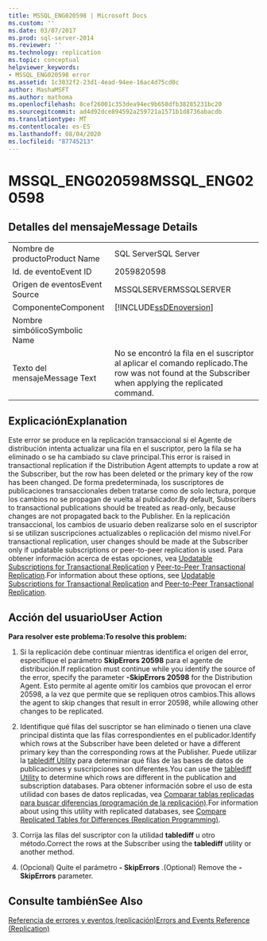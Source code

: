 ```yaml
---
title: MSSQL_ENG020598 | Microsoft Docs
ms.custom: ''
ms.date: 03/07/2017
ms.prod: sql-server-2014
ms.reviewer: ''
ms.technology: replication
ms.topic: conceptual
helpviewer_keywords:
- MSSQL_ENG020598 error
ms.assetid: 1c3032f2-23d1-4ead-94ee-16ac4d75cd0c
author: MashaMSFT
ms.author: mathoma
ms.openlocfilehash: 8cef26001c353dea94ec9b658dfb38285231bc20
ms.sourcegitcommit: ad4d92dce894592a259721a1571b1d8736abacdb
ms.translationtype: MT
ms.contentlocale: es-ES
ms.lasthandoff: 08/04/2020
ms.locfileid: "87745213"
---
```

# <a name="mssql_eng020598"></a><span data-ttu-id="013c7-102">MSSQL_ENG020598</span><span class="sxs-lookup"><span data-stu-id="013c7-102">MSSQL_ENG020598</span></span>
    
## <a name="message-details"></a><span data-ttu-id="013c7-103">Detalles del mensaje</span><span class="sxs-lookup"><span data-stu-id="013c7-103">Message Details</span></span>  
  
|||  
|-|-|  
|<span data-ttu-id="013c7-104">Nombre de producto</span><span class="sxs-lookup"><span data-stu-id="013c7-104">Product Name</span></span>|<span data-ttu-id="013c7-105">SQL Server</span><span class="sxs-lookup"><span data-stu-id="013c7-105">SQL Server</span></span>|  
|<span data-ttu-id="013c7-106">Id. de evento</span><span class="sxs-lookup"><span data-stu-id="013c7-106">Event ID</span></span>|<span data-ttu-id="013c7-107">20598</span><span class="sxs-lookup"><span data-stu-id="013c7-107">20598</span></span>|  
|<span data-ttu-id="013c7-108">Origen de eventos</span><span class="sxs-lookup"><span data-stu-id="013c7-108">Event Source</span></span>|<span data-ttu-id="013c7-109">MSSQLSERVER</span><span class="sxs-lookup"><span data-stu-id="013c7-109">MSSQLSERVER</span></span>|  
|<span data-ttu-id="013c7-110">Componente</span><span class="sxs-lookup"><span data-stu-id="013c7-110">Component</span></span>|[!INCLUDE[ssDEnoversion](../../includes/ssdenoversion-md.md)]|  
|<span data-ttu-id="013c7-111">Nombre simbólico</span><span class="sxs-lookup"><span data-stu-id="013c7-111">Symbolic Name</span></span>||  
|<span data-ttu-id="013c7-112">Texto del mensaje</span><span class="sxs-lookup"><span data-stu-id="013c7-112">Message Text</span></span>|<span data-ttu-id="013c7-113">No se encontró la fila en el suscriptor al aplicar el comando replicado.</span><span class="sxs-lookup"><span data-stu-id="013c7-113">The row was not found at the Subscriber when applying the replicated command.</span></span>|  
  
## <a name="explanation"></a><span data-ttu-id="013c7-114">Explicación</span><span class="sxs-lookup"><span data-stu-id="013c7-114">Explanation</span></span>  
 <span data-ttu-id="013c7-115">Este error se produce en la replicación transaccional si el Agente de distribución intenta actualizar una fila en el suscriptor, pero la fila se ha eliminado o se ha cambiado su clave principal.</span><span class="sxs-lookup"><span data-stu-id="013c7-115">This error is raised in transactional replication if the Distribution Agent attempts to update a row at the Subscriber, but the row has been deleted or the primary key of the row has been changed.</span></span> <span data-ttu-id="013c7-116">De forma predeterminada, los suscriptores de publicaciones transaccionales deben tratarse como de solo lectura, porque los cambios no se propagan de vuelta al publicador.</span><span class="sxs-lookup"><span data-stu-id="013c7-116">By default, Subscribers to transactional publications should be treated as read-only, because changes are not propagated back to the Publisher.</span></span> <span data-ttu-id="013c7-117">En la replicación transaccional, los cambios de usuario deben realizarse solo en el suscriptor si se utilizan suscripciones actualizables o replicación del mismo nivel.</span><span class="sxs-lookup"><span data-stu-id="013c7-117">For transactional replication, user changes should be made at the Subscriber only if updatable subscriptions or peer-to-peer replication is used.</span></span> <span data-ttu-id="013c7-118">Para obtener información acerca de estas opciones, vea [Updatable Subscriptions for Transactional Replication](transactional/updatable-subscriptions-for-transactional-replication.md) y [Peer-to-Peer Transactional Replication](transactional/peer-to-peer-transactional-replication.md).</span><span class="sxs-lookup"><span data-stu-id="013c7-118">For information about these options, see [Updatable Subscriptions for Transactional Replication](transactional/updatable-subscriptions-for-transactional-replication.md) and [Peer-to-Peer Transactional Replication](transactional/peer-to-peer-transactional-replication.md).</span></span>  
  
## <a name="user-action"></a><span data-ttu-id="013c7-119">Acción del usuario</span><span class="sxs-lookup"><span data-stu-id="013c7-119">User Action</span></span>  
 <span data-ttu-id="013c7-120">**Para resolver este problema:**</span><span class="sxs-lookup"><span data-stu-id="013c7-120">**To resolve this problem:**</span></span>  
  
1.  <span data-ttu-id="013c7-121">Si la replicación debe continuar mientras identifica el origen del error, especifique el parámetro **SkipErrors 20598** para el agente de distribución.</span><span class="sxs-lookup"><span data-stu-id="013c7-121">If replication must continue while you identify the source of the error, specify the parameter **-SkipErrors 20598** for the Distribution Agent.</span></span> <span data-ttu-id="013c7-122">Esto permite al agente omitir los cambios que provocan el error 20598, a la vez que permite que se repliquen otros cambios.</span><span class="sxs-lookup"><span data-stu-id="013c7-122">This allows the agent to skip changes that result in error 20598, while allowing other changes to be replicated.</span></span>  
  
2.  <span data-ttu-id="013c7-123">Identifique qué filas del suscriptor se han eliminado o tienen una clave principal distinta que las filas correspondientes en el publicador.</span><span class="sxs-lookup"><span data-stu-id="013c7-123">Identify which rows at the Subscriber have been deleted or have a different primary key than the corresponding rows at the Publisher.</span></span> <span data-ttu-id="013c7-124">Puede utilizar la [tablediff Utility](../../tools/tablediff-utility.md) para determinar qué filas de las bases de datos de publicaciones y suscripciones son diferentes.</span><span class="sxs-lookup"><span data-stu-id="013c7-124">You can use the [tablediff Utility](../../tools/tablediff-utility.md) to determine which rows are different in the publication and subscription databases.</span></span> <span data-ttu-id="013c7-125">Para obtener información sobre el uso de esta utilidad con bases de datos replicadas, vea [Comparar tablas replicadas para buscar diferencias &#40;programación de la replicación&#41;](administration/compare-replicated-tables-for-differences-replication-programming.md).</span><span class="sxs-lookup"><span data-stu-id="013c7-125">For information about using this utility with replicated databases, see [Compare Replicated Tables for Differences &#40;Replication Programming&#41;](administration/compare-replicated-tables-for-differences-replication-programming.md).</span></span>  
  
3.  <span data-ttu-id="013c7-126">Corrija las filas del suscriptor con la utilidad **tablediff** u otro método.</span><span class="sxs-lookup"><span data-stu-id="013c7-126">Correct the rows at the Subscriber using the **tablediff** utility or another method.</span></span>  
  
4.  <span data-ttu-id="013c7-127">(Opcional) Quite el parámetro **- SkipErrors** .</span><span class="sxs-lookup"><span data-stu-id="013c7-127">(Optional) Remove the **-SkipErrors** parameter.</span></span>  
  
## <a name="see-also"></a><span data-ttu-id="013c7-128">Consulte también</span><span class="sxs-lookup"><span data-stu-id="013c7-128">See Also</span></span>  
 [<span data-ttu-id="013c7-129">Referencia de errores y eventos &#40;replicación&#41;</span><span class="sxs-lookup"><span data-stu-id="013c7-129">Errors and Events Reference &#40;Replication&#41;</span></span>](errors-and-events-reference-replication.md)  
  
  
